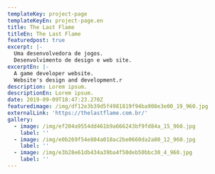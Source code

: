 ```yaml
---
templateKey: project-page
templateKeyEn: project-page.en
title: The Last Flame
titleEn: The Last Flame
featuredpost: true
excerpt: |-
  Uma desenvolvedora de jogos.
  Desenvolvimento de design e web site.
excerptEn: |-
  A game developer website.
  Website's design and development.r
description: Lorem ipsum.
descriptionEn: Lorem ipsum.
date: 2019-09-09T18:47:23.270Z
featuredimage: /img/df12e3b39d5f4981819f94ba908e3e00_19_960.jpg
externalLink: 'https://thelastflame.com.br/'
gallery:
  - image: /img/ef204a9554dd461b9a666243bf9fd84a_15_960.jpg
    label: ''
  - image: /img/e0b269f54e804a018ac2be0660da2a80_12_960.jpg
    label: ''
  - image: /img/e3b28e61db434a39ba4f50deb50bbc30_4_960.jpg
    label: ''
---
```


